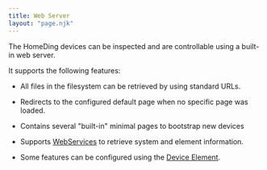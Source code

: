 ```yaml
---
title: Web Server
layout: "page.njk"
---
```


The HomeDing devices can be inspected and are controllable using a built-in web server.

It supports the following features:

* All files in the filesystem can be retrieved by using standard URLs.
* Redirects to the configured default page when no specific page was loaded.
* Contains several "built-in" minimal pages to bootstrap new devices
* Supports [WebServices](/dev/webservices.md) to retrieve system and element information.  

* Some features can be configured using the [Device Element](/elements/device.md).

